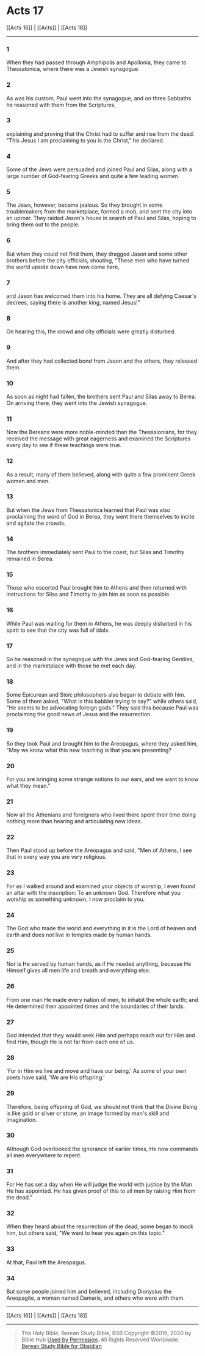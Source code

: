 # Acts 17

[[Acts 16]] | [[Acts]] | [[Acts 18]]

---

### 1
When they had passed through Amphipolis and Apollonia, they came to Thessalonica, where there was a Jewish synagogue.

### 2
As was his custom, Paul went into the synagogue, and on three Sabbaths he reasoned with them from the Scriptures,

### 3
explaining and proving that the Christ had to suffer and rise from the dead. "This Jesus I am proclaiming to you is the Christ," he declared.

### 4
Some of the Jews were persuaded and joined Paul and Silas, along with a large number of God-fearing Greeks and quite a few leading women.

### 5
The Jews, however, became jealous. So they brought in some troublemakers from the marketplace, formed a mob, and sent the city into an uproar. They raided Jason's house in search of Paul and Silas, hoping to bring them out to the people.

### 6
But when they could not find them, they dragged Jason and some other brothers before the city officials, shouting, "These men who have turned the world upside down have now come here,

### 7
and Jason has welcomed them into his home. They are all defying Caesar's decrees, saying there is another king, named Jesus!"

### 8
On hearing this, the crowd and city officials were greatly disturbed.

### 9
And after they had collected bond from Jason and the others, they released them.

### 10
As soon as night had fallen, the brothers sent Paul and Silas away to Berea. On arriving there, they went into the Jewish synagogue.

### 11
Now the Bereans were more noble-minded than the Thessalonians, for they received the message with great eagerness and examined the Scriptures every day to see if these teachings were true.

### 12
As a result, many of them believed, along with quite a few prominent Greek women and men.

### 13
But when the Jews from Thessalonica learned that Paul was also proclaiming the word of God in Berea, they went there themselves to incite and agitate the crowds.

### 14
The brothers immediately sent Paul to the coast, but Silas and Timothy remained in Berea.

### 15
Those who escorted Paul brought him to Athens and then returned with instructions for Silas and Timothy to join him as soon as possible.

### 16
While Paul was waiting for them in Athens, he was deeply disturbed in his spirit to see that the city was full of idols.

### 17
So he reasoned in the synagogue with the Jews and God-fearing Gentiles, and in the marketplace with those he met each day.

### 18
Some Epicurean and Stoic philosophers also began to debate with him. Some of them asked, "What is this babbler trying to say?" while others said, "He seems to be advocating foreign gods." They said this because Paul was proclaiming the good news of Jesus and the resurrection.

### 19
So they took Paul and brought him to the Areopagus, where they asked him, "May we know what this new teaching is that you are presenting?

### 20
For you are bringing some strange notions to our ears, and we want to know what they mean."

### 21
Now all the Athenians and foreigners who lived there spent their time doing nothing more than hearing and articulating new ideas.

### 22
Then Paul stood up before the Areopagus and said, "Men of Athens, I see that in every way you are very religious.

### 23
For as I walked around and examined your objects of worship, I even found an altar with the inscription: To an unknown God. Therefore what you worship as something unknown, I now proclaim to you.

### 24
The God who made the world and everything in it is the Lord of heaven and earth and does not live in temples made by human hands.

### 25
Nor is He served by human hands, as if He needed anything, because He Himself gives all men life and breath and everything else.

### 26
From one man He made every nation of men, to inhabit the whole earth; and He determined their appointed times and the boundaries of their lands.

### 27
God intended that they would seek Him and perhaps reach out for Him and find Him, though He is not far from each one of us.

### 28
'For in Him we live and move and have our being.' As some of your own poets have said, 'We are His offspring.'

### 29
Therefore, being offspring of God, we should not think that the Divine Being is like gold or silver or stone, an image formed by man's skill and imagination.

### 30
Although God overlooked the ignorance of earlier times, He now commands all men everywhere to repent.

### 31
For He has set a day when He will judge the world with justice by the Man He has appointed. He has given proof of this to all men by raising Him from the dead."

### 32
When they heard about the resurrection of the dead, some began to mock him, but others said, "We want to hear you again on this topic."

### 33
At that, Paul left the Areopagus.

### 34
But some people joined him and believed, including Dionysius the Areopagite, a woman named Damaris, and others who were with them.

---

[[Acts 16]] | [[Acts]] | [[Acts 18]]

---

> The Holy Bible, Berean Study Bible, BSB
> Copyright &copy;2016, 2020 by Bible Hub
> [Used by Permission](https://berean.bible/terms.htm). All Rights Reserved Worldwide.
> [Berean Study Bible for Obsidian](https://github.com/gapmiss/berean-study-bible-for-obsidian)</small>

